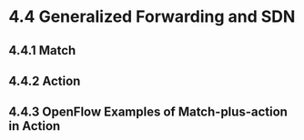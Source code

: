# 4.4 Generalized Forwarding and SDN

## 4.4.1 Match


## 4.4.2 Action


## 4.4.3 OpenFlow Examples of Match-plus-action in Action 